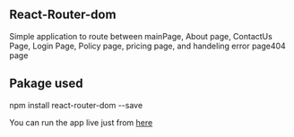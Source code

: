 ## React-Router-dom
Simple application to route between mainPage, About page, ContactUs Page, Login Page, Policy page, pricing page, and handeling error page404 page

## Pakage used

  npm install react-router-dom --save

You can run the app live just from <a href="https://ahmedfarghal.github.io/React-Router-dom/">here<a>
